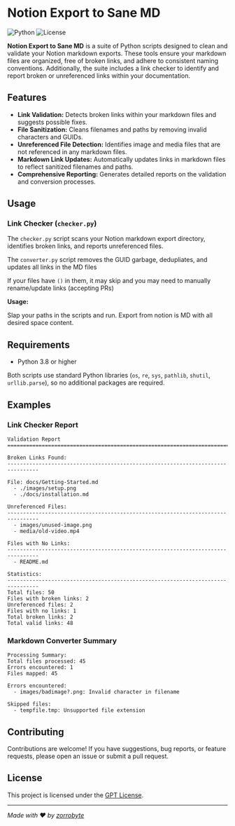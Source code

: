 # Notion Export to Sane MD

![Python](https://img.shields.io/badge/Python-3.8%2B-blue.svg)
![License](https://img.shields.io/badge/License-GPT-blue.svg)

**Notion Export to Sane MD** is a suite of Python scripts designed to clean and validate your Notion markdown exports. These tools ensure your markdown files are organized, free of broken links, and adhere to consistent naming conventions. Additionally, the suite includes a link checker to identify and report broken or unreferenced links within your documentation.

## Features

- **Link Validation:** Detects broken links within your markdown files and suggests possible fixes.
- **File Sanitization:** Cleans filenames and paths by removing invalid characters and GUIDs.
- **Unreferenced File Detection:** Identifies image and media files that are not referenced in any markdown files.
- **Markdown Link Updates:** Automatically updates links in markdown files to reflect sanitized filenames and paths.
- **Comprehensive Reporting:** Generates detailed reports on the validation and conversion processes.

## Usage

### Link Checker (`checker.py`)

The `checker.py` script scans your Notion markdown export directory, identifies broken links, and reports unreferenced files.

The `converter.py` script removes the GUID garbage, dedupliates, and updates all links in the MD files

If your files have `()` in them, it may skip and you may need to manually rename/update links (accepting PRs)

**Usage:**

Slap your paths in the scripts and run. Export from notion is MD with all desired space content.

## Requirements

- Python 3.8 or higher

Both scripts use standard Python libraries (`os`, `re`, `sys`, `pathlib`, `shutil`, `urllib.parse`), so no additional packages are required.

## Examples

### Link Checker Report

```
Validation Report
================================================================================

Broken Links Found:
--------------------------------------------------------------------------------

File: docs/Getting-Started.md
  - ./images/setup.png
  - ./docs/installation.md

Unreferenced Files:
--------------------------------------------------------------------------------
  - images/unused-image.png
  - media/old-video.mp4

Files with No Links:
--------------------------------------------------------------------------------
  - README.md

Statistics:
--------------------------------------------------------------------------------
Total files: 50
Files with broken links: 2
Unreferenced files: 2
Files with no links: 1
Total broken links: 2
Total valid links: 48
```

### Markdown Converter Summary

```
Processing Summary:
Total files processed: 45
Errors encountered: 1
Files mapped: 45

Errors encountered:
  - images/badimage?.png: Invalid character in filename

Skipped files:
  - tempfile.tmp: Unsupported file extension
```

## Contributing

Contributions are welcome! If you have suggestions, bug reports, or feature requests, please open an issue or submit a pull request.

## License

This project is licensed under the [GPT License](LICENSE).

---

*Made with ❤️ by [zorrobyte](https://github.com/zorrobyte)*
